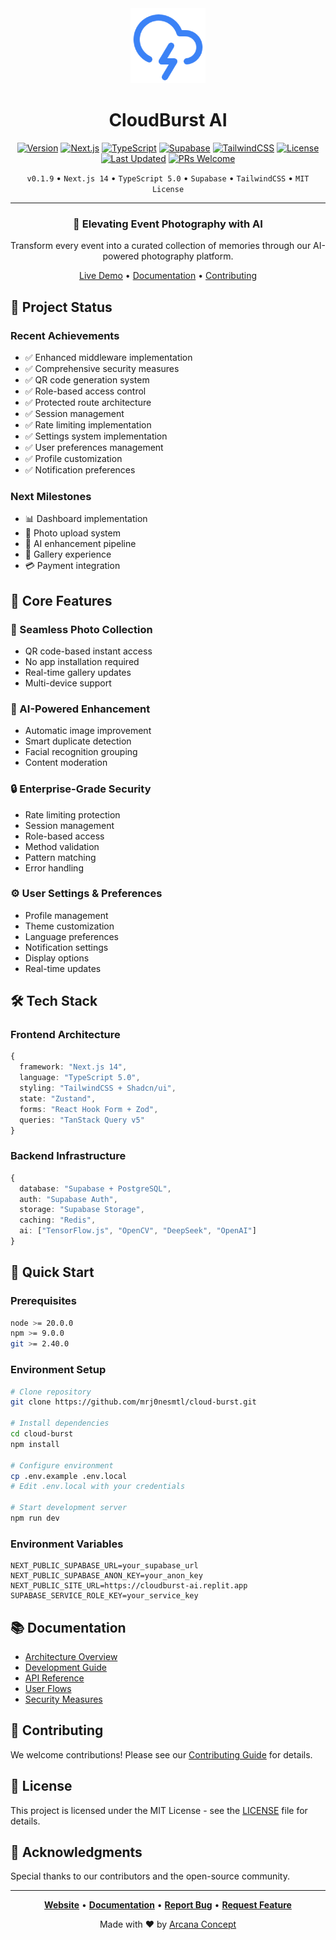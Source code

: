 <div align="center">
  <img src="public/android-chrome-192x192.png" alt="Cloud Burst Logo" width="120" height="120" />

# CloudBurst AI

[![Version](https://img.shields.io/badge/version-0.1.12-blue.svg)](https://github.com/mrj0nesmtl/cloud-burst/releases)
[![Next.js](https://img.shields.io/badge/Next.js-14-black)](https://nextjs.org/)
[![TypeScript](https://img.shields.io/badge/TypeScript-5.0-blue)](https://www.typescriptlang.org/)
[![Supabase](https://img.shields.io/badge/Supabase-Database-green)](https://supabase.io/)
[![TailwindCSS](https://img.shields.io/badge/TailwindCSS-Styling-38B2AC)](https://tailwindcss.com/)
[![License](https://img.shields.io/badge/license-MIT-green.svg)](LICENSE)
[![Last Updated](https://img.shields.io/badge/last%20updated-February%202024-brightgreen)](CHANGELOG.md)
[![PRs Welcome](https://img.shields.io/badge/PRs-welcome-brightgreen.svg)](CONTRIBUTING.md)

`v0.1.9` • `Next.js 14` • `TypeScript 5.0` • `Supabase` • `TailwindCSS` • `MIT License`

---

### 🌟 Elevating Event Photography with AI

Transform every event into a curated collection of memories through our AI-powered photography platform.

[Live Demo](https://cloudburst-ai.replit.app) • [Documentation](docs/) • [Contributing](CONTRIBUTING.md)

</div>

## 🎯 Project Status

### Recent Achievements
- ✅ Enhanced middleware implementation
- ✅ Comprehensive security measures
- ✅ QR code generation system
- ✅ Role-based access control
- ✅ Protected route architecture
- ✅ Session management
- ✅ Rate limiting implementation
- ✅ Settings system implementation
- ✅ User preferences management
- ✅ Profile customization
- ✅ Notification preferences

### Next Milestones
- 📊 Dashboard implementation
- 📸 Photo upload system
- 🤖 AI enhancement pipeline
- 🎨 Gallery experience
- 💳 Payment integration

## 🚀 Core Features

### 📸 Seamless Photo Collection
- QR code-based instant access
- No app installation required
- Real-time gallery updates
- Multi-device support

### 🤖 AI-Powered Enhancement
- Automatic image improvement
- Smart duplicate detection
- Facial recognition grouping
- Content moderation

### 🔒 Enterprise-Grade Security
- Rate limiting protection
- Session management
- Role-based access
- Method validation
- Pattern matching
- Error handling

### ⚙️ User Settings & Preferences
- Profile management
- Theme customization
- Language preferences
- Notification settings
- Display options
- Real-time updates

## 🛠️ Tech Stack

### Frontend Architecture
```typescript
{
  framework: "Next.js 14",
  language: "TypeScript 5.0",
  styling: "TailwindCSS + Shadcn/ui",
  state: "Zustand",
  forms: "React Hook Form + Zod",
  queries: "TanStack Query v5"
}
```

### Backend Infrastructure
```typescript
{
  database: "Supabase + PostgreSQL",
  auth: "Supabase Auth",
  storage: "Supabase Storage",
  caching: "Redis",
  ai: ["TensorFlow.js", "OpenCV", "DeepSeek", "OpenAI"]
}
```

## 🚀 Quick Start

### Prerequisites
```bash
node >= 20.0.0
npm >= 9.0.0
git >= 2.40.0
```

### Environment Setup
```bash
# Clone repository
git clone https://github.com/mrj0nesmtl/cloud-burst.git

# Install dependencies
cd cloud-burst
npm install

# Configure environment
cp .env.example .env.local
# Edit .env.local with your credentials

# Start development server
npm run dev
```

### Environment Variables
```env
NEXT_PUBLIC_SUPABASE_URL=your_supabase_url
NEXT_PUBLIC_SUPABASE_ANON_KEY=your_anon_key
NEXT_PUBLIC_SITE_URL=https://cloudburst-ai.replit.app
SUPABASE_SERVICE_ROLE_KEY=your_service_key
```

## 📚 Documentation

- [Architecture Overview](docs/architecture/)
- [Development Guide](docs/development/)
- [API Reference](docs/api/)
- [User Flows](docs/user-flows/)
- [Security Measures](docs/security/)

## 🤝 Contributing

We welcome contributions! Please see our [Contributing Guide](CONTRIBUTING.md) for details.

## 📄 License

This project is licensed under the MIT License - see the [LICENSE](LICENSE) file for details.

## 🌟 Acknowledgments

Special thanks to our contributors and the open-source community.

---

<div align="center">

**[Website](https://cloudburst-ai.replit.app)** • **[Documentation](docs/)** • **[Report Bug](issues)** • **[Request Feature](issues)**

Made with ❤️ by [Arcana Concept](https://github.com/mrj0nesmtl)

</div>